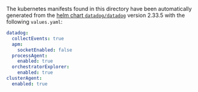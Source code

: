 The kubernetes manifests found in this directory have been automatically generated
from the [helm chart `datadog/datadog`](https://github.com/DataDog/helm-charts/tree/master/charts/datadog)
version 2.33.5 with the following `values.yaml`:

```yaml
datadog:
  collectEvents: true
  apm:
    socketEnabled: false
  processAgent:
    enabled: true
  orchestratorExplorer:
    enabled: true
clusterAgent:
  enabled: true
```
